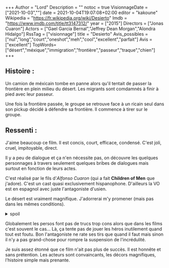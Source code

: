 +++
Author = "Lord"
Description = ""
notoc = true
VisionnageDate = ["2021-10-03",""]
date = 2021-10-04T19:07:08+02:00
editor = "kakoune"
Wikipedia = "https://fr.wikipedia.org/wiki/Desierto"
Imdb = "https://www.imdb.com/title/tt3147312/"
year = ["2015"]
Directors = ["Jonas Cuaron"]
Actors = ["Gael Garcia Bernal","Jeffrey Dean Morgan","Alondra Hidalgo"]
RssTag = ["visionnage"]
title = "Desierto"
Avis_possibles = ["nul","long","court","oneshot","meh","cool","excellent","parfait"]
Avis = ["excellent"] 
TopWords=["désert","méxique","immigration","frontière","passeur","traque","chien"]
+++
## Histoire :
Un camion de méxicain tombe en panne alors qu'il tentait de passer la frontière en plein milieu du désert.
Les migrants sont comdamnés à finir à pied avec leur passeur.

Une fois la frontière passée, le groupe se retrouve face à un ricain seul dans son pickup décidé à défendre sa frontière.
Il commence à tirer sur le groupe.

## Ressenti :
J'aime beaucoup ce film.
Il est concis, court, efficace, condensé.
C'est joli, cruel, impitoyable, direct.

Il y a peu de dialogue et ça n'en nécessite pas, on découvre les quelques personnages à travers seulement quelques bribes de dialogues mais surtout en fonction de leurs actes.

C'est réalisé par le fils d'*Alfonso Cuaron* (qui a fait **Children of Men** que j'adore).
C'est un cast quasi exclusivement hispanophone.
D'ailleurs la VO est en espagnol avec juste l'antagoniste d'usien.

Le désert est vraiment magnifique.
J'adorrerai m'y promener (mais pas dans les mêmes conditions).

<details><summary>spoil</summary>

Quand un film torture/tue un animal ça me révulse mais là ce putain de clebs est tellement une terreur que pour une fois ça me soulage presque.
Ce saligot est impitoyable à courir constamment et à bouffer ses proies sans relâche.

Un ptit truc qui me titille : pourquoi à la fin au lieu de se jeter avec *Sam* dans le vide, *Moises* ne lui fait pas juste un coup de pied ou bien juste un gros choc histoire de le faire tomber sans se foutre en danger ?
Bon ça lui a réussi mais c'était clairement pas gagné.

</details>

Globalement les persos font pas de trucs trop cons alors que dans les films c'est souvent le cas…
Là, ça tente pas de jouer les héros inutilement quand tout est foutu.
Bon l'antagoniste ne rate ses tirs que quand il faut mais sinon il n'y a pas grand-chose pour rompre la suspension de l'incrédulité.

Je suis assez étonné que ce film n'ait pas plus de succès.
Il est honnête et sans prétention.
Les acteurs sont convaincants, les décors magnifiques, l'histoire simple mais prenante.

